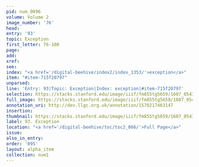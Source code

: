 ```yaml
---
pid: num_0096
volume: Volume 2
image_number: '76'
head:
entry: '93'
topic: Exception
first_letter: 76-100
page:
add:
xref:
see:
index: "<a href='/digital-beehive/index2/index_1353/'>exception</a>"
item: "#item-715f20797"
unparsed:
line: 'Entry: 93|Topic: Exception|Index: exception|#item-715f20797'
selection: https://stacks.stanford.edu/image/iiif/fm855tg5659/1607_0543/821,1191,2983,562/full/0/default.jpg
full_image: https://stacks.stanford.edu/image/iiif/fm855tg5659/1607_0543/full/full/0/default.jpg
annotation_uri: http://dev.llgc.org.uk/annotation/1570217463147
insertion:
thumbnail: https://stacks.stanford.edu/image/iiif/fm855tg5659/1607_0543/821,1191,600,180/250,/0/default.jpg
label: 93. Exception
location: "<a href='/digital-beehive/toc/toc2_066/'>Full Page</a>"
issue:
also_in_entry:
order: '095'
layout: alpha_item
collection: num1
---
```

